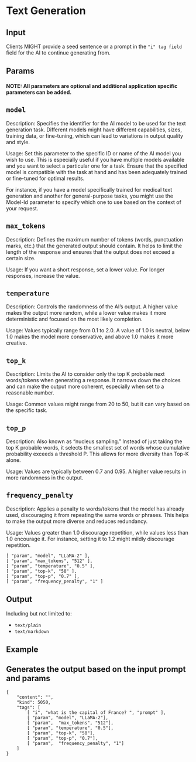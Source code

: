 # Text Generation
Input
-----

Clients MIGHT provide a seed sentence or a prompt in the `"i" tag field` field for the AI to continue generating from.

Params
------

#### NOTE: All parameters are optional and additional application specific parameters can be added.

`model`
-------

Description: Specifies the identifier for the AI model to be used for the text generation task. Different models might have different capabilities, sizes, training data, or fine-tuning, which can lead to variations in output quality and style.

Usage: Set this parameter to the specific ID or name of the AI model you wish to use. This is especially useful if you have multiple models available and you want to select a particular one for a task. Ensure that the specified model is compatible with the task at hand and has been adequately trained or fine-tuned for optimal results.

For instance, if you have a model specifically trained for medical text generation and another for general-purpose tasks, you might use the Model-Id parameter to specify which one to use based on the context of your request.

`max_tokens`
------------

Description: Defines the maximum number of tokens (words, punctuation marks, etc.) that the generated output should contain. It helps to limit the length of the response and ensures that the output does not exceed a certain size.

Usage: If you want a short response, set a lower value. For longer responses, increase the value.

`temperature`
-------------

Description: Controls the randomness of the AI’s output. A higher value makes the output more random, while a lower value makes it more deterministic and focused on the most likely completion.

Usage: Values typically range from 0.1 to 2.0. A value of 1.0 is neutral, below 1.0 makes the model more conservative, and above 1.0 makes it more creative.

`top_k`
-------

Description: Limits the AI to consider only the top K probable next words/tokens when generating a response. It narrows down the choices and can make the output more coherent, especially when set to a reasonable number.

Usage: Common values might range from 20 to 50, but it can vary based on the specific task.

`top_p`
-------

Description: Also known as “nucleus sampling.” Instead of just taking the top K probable words, it selects the smallest set of words whose cumulative probability exceeds a threshold P. This allows for more diversity than Top-K alone.

Usage: Values are typically between 0.7 and 0.95. A higher value results in more randomness in the output.

`frequency_penalty`
-------------------

Description: Applies a penalty to words/tokens that the model has already used, discouraging it from repeating the same words or phrases. This helps to make the output more diverse and reduces redundancy.

Usage: Values greater than 1.0 discourage repetition, while values less than 1.0 encourage it. For instance, setting it to 1.2 might mildly discourage repetition.

```
[ "param", "model", "LLaMA-2" ],
[ "param", "max_tokens", "512" ],
[ "param", "temperature", "0.5" ],
[ "param", "top-k", "50" ],
[ "param", "top-p", "0.7" ],
[ "param", "frequency_penalty", "1" ]

```


Output
------

Including but not limited to:

*   `text/plain`
*   `text/markdown`

Example
-------

Generates the output based on the input prompt and params
---------------------------------------------------------

```
{
    "content": "",
    "kind": 5050,
    "tags": [
        [ "i", "what is the capital of France? ", "prompt" ],
        [ "param", "model", "LLaMA-2"],
        [ "param",  "max_tokens", "512"],
        [ "param", "temperature", "0.5"],
        [ "param", "top-k", "50"],
        [ "param", "top-p", "0.7"],
        [ "param",  "frequency_penalty", "1"]
    ]
}

```
